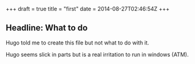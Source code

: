 +++
draft = true
title = "first"
date = 2014-08-27T02:46:54Z
+++

## Headline: What to do

Hugo told me to create this file but not what to do with it.

Hugo seems slick in parts but is a real irritation to run in windows (ATM).


